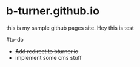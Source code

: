 # b-turner.github.io

this is my sample github pages site. 
Hey this is test

#to-do

- ~~Add redirect to bturner.io~~
- implement some cms stuff
